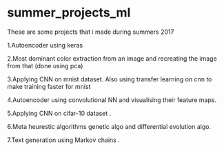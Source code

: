 # summer_projects_ml
These are some projects that i made during summers 2017

1.Autoencoder using keras

2.Most dominant color extraction from an image and recreating the image from that (done using pca)

3.Applying CNN on mnist dataset. Also using transfer learning on cnn to make training faster for mnist

4.Autoencoder using convolutional NN and visualising their feature maps.

5.Applying CNN on cifar-10 dataset . 

6.Meta heurestic algorithms genetic algo and differential evolution algo.

7.Text generation using Markov chains .
